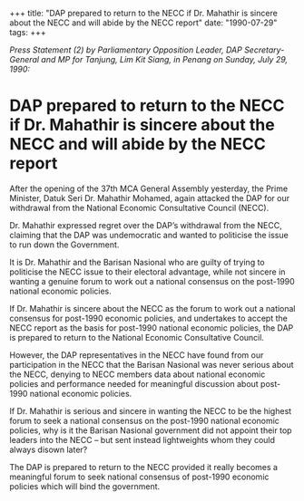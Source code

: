 +++ 
title: "DAP prepared to return to the NECC if Dr. Mahathir is sincere about the NECC and will abide by the NECC report"
date: "1990-07-29"
tags:
+++

_Press Statement (2) by Parliamentary Opposition Leader, DAP Secretary-General and MP for Tanjung, Lim Kit Siang, in Penang on Sunday, July 29, 1990:_

# DAP prepared to return to the NECC if Dr. Mahathir is sincere about the NECC and will abide by the NECC report

After the opening of the 37th MCA General Assembly yesterday, the Prime Minister, Datuk Seri Dr. Mahathir Mohamed, again attacked the DAP for our withdrawal from the National Economic Consultative Council (NECC).</u>

Dr. Mahathir expressed regret over the DAP’s withdrawal from the NECC, claiming that the DAP was undemocratic and wanted to politicise the issue to run down the Government. 

It is Dr. Mahathir and the Barisan Nasional who are guilty of trying to politicise the NECC issue to their electoral advantage, while not sincere in wanting a genuine forum to work out a national consensus on the post-1990 national economic policies. 

If Dr. Mahathir is sincere about the NECC as the forum to work out a national consensus for post-1990 economic policies, and undertakes  to accept the NECC report as the basis for post-1990 national economic policies, the DAP is prepared to return to the National Economic Consultative Council.

However, the DAP representatives in the NECC have found from our participation in the NECC that the Barisan Nasional was never serious about the NECC, denying to NECC members data about national economic policies and performance needed for meaningful discussion about post-1990 national economic policies. 

If Dr. Mahathir is serious and sincere in wanting the NECC to be the highest forum to seek a national consensus on the post-1990 national economic policies, why is it the Barisan Nasional government did not appoint their top leaders into the NECC – but sent instead lightweights whom they could always disown later?

The DAP is prepared to return to the NECC provided it really becomes a meaningful forum to seek national consensus of post-1990 economic policies which will bind the government. 
 
